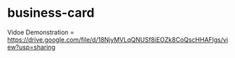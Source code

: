 # business-card                                                                                                                                                                               
                                                                                                                                                                                              
Vidoe Demonstration  =  https://drive.google.com/file/d/18NjyMVLqQNUSf8iEOZk8CoQscHHAFlgs/view?usp=sharing
